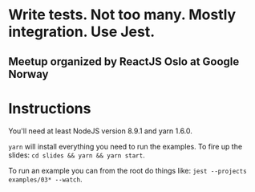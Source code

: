 # Write tests. Not too many. Mostly integration. Use Jest.

## Meetup organized by ReactJS Oslo at Google Norway

# Instructions

You'll need at least NodeJS version 8.9.1 and yarn 1.6.0.

`yarn` will install everything you need to run the examples. To fire up the slides: `cd slides && yarn && yarn start`.

To run an example you can from the root do things like: `jest --projects examples/03* --watch`.
